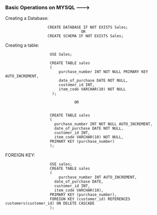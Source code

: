 ### Basic Operations on MYSQL --->

Creating a Database:                      
                       
                       CREATE DATABASE IF NOT EXISTS Sales;
                                      OR
                       CREATE SCHEMA IF NOT EXISTS Sales;
                     
Creating a table:
  
                        USE Sales;

                        CREATE TABLE sales
                        (
                            purchase_number INT NOT NULL PRIMARY KEY AUTO_INCREMENT,
                            date_of_purchase DATE NOT NULL,
                            customer_id INT,
                            item_code VARCHAR(10) NOT NULL
                         );

                                   OR
                                    

                        CREATE TABLE sales
                        (
                          purchase_number INT NOT NULL AUTO_INCREMENT,
                          date_of_purchase DATE NOT NULL,
                          customer_id INT,
                          item_code VARCHAR(10) NOT NULL,
                        PRIMARY KEY (purchase_number)
                        );

FOREIGN KEY:           

                        USE sales;
                        CREATE TABLE sales
                        (
	                        purchase_number INT AUTO_INCREMENT,
                          date_of_purchase DATE,
                          customer_id INT,
                          item_code VARCHAR(10),
                        PRIMARY KEY (purchase_number),
                        FOREIGN KEY (customer_id) REFERENCES customers(customer_id) ON DELETE CASCADE
                        );

